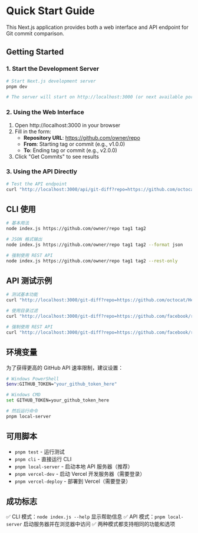 # Quick Start Guide

This Next.js application provides both a web interface and API endpoint for Git commit comparison.

## Getting Started

### 1. Start the Development Server

```bash
# Start Next.js development server
pnpm dev

# The server will start on http://localhost:3000 (or next available port)
```

### 2. Using the Web Interface

1. Open http://localhost:3000 in your browser
2. Fill in the form:
   - **Repository URL**: https://github.com/owner/repo
   - **From**: Starting tag or commit (e.g., v1.0.0)
   - **To**: Ending tag or commit (e.g., v2.0.0)
3. Click "Get Commits" to see results

### 3. Using the API Directly

```bash
# Test the API endpoint
curl "http://localhost:3000/api/git-diff?repo=https://github.com/octocat/Hello-World&from=v1.0&to=HEAD"
```

## CLI 使用

```bash
# 基本用法
node index.js https://github.com/owner/repo tag1 tag2

# JSON 格式输出
node index.js https://github.com/owner/repo tag1 tag2 --format json

# 强制使用 REST API
node index.js https://github.com/owner/repo tag1 tag2 --rest-only
```

## API 测试示例

```bash
# 测试基本功能
curl "http://localhost:3000/git-diff?repo=https://github.com/octocat/Hello-World&from=v1.0&to=HEAD"

# 使用目录过滤
curl "http://localhost:3000/git-diff?repo=https://github.com/facebook/react&from=v18.0.0&to=v18.2.0&targetDir=packages/"

# 强制使用 REST API
curl "http://localhost:3000/git-diff?repo=https://github.com/facebook/react&from=v18.0.0&to=v18.2.0&restOnly=true"
```

## 环境变量

为了获得更高的 GitHub API 速率限制，建议设置：

```bash
# Windows PowerShell
$env:GITHUB_TOKEN="your_github_token_here"

# Windows CMD
set GITHUB_TOKEN=your_github_token_here

# 然后运行命令
pnpm local-server
```

## 可用脚本

- `pnpm test` - 运行测试
- `pnpm cli` - 直接运行 CLI
- `pnpm local-server` - 启动本地 API 服务器（推荐）
- `pnpm vercel-dev` - 启动 Vercel 开发服务器（需要登录）
- `pnpm vercel-deploy` - 部署到 Vercel（需要登录）

## 成功标志

✅ CLI 模式：`node index.js --help` 显示帮助信息
✅ API 模式：`pnpm local-server` 启动服务器并在浏览器中访问
✅ 两种模式都支持相同的功能和选项
